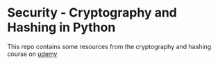 # Security - Cryptography and Hashing in Python

This repo contains some resources from the cryptography and hashing course on [udemy](https://www.udemy.com/course/learn-cryptography-basics-in-python/?couponCode=KEEPLEARNING)
